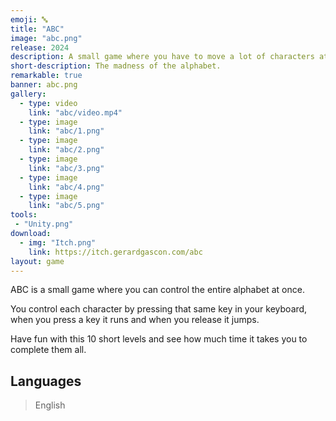 ```yaml
---
emoji: 🔤
title: "ABC"
image: "abc.png"
release: 2024
description: A small game where you have to move a lot of characters at once by pressing and releasing that keyboard key.
short-description: The madness of the alphabet.
remarkable: true
banner: abc.png
gallery:
  - type: video
    link: "abc/video.mp4"
  - type: image
    link: "abc/1.png"
  - type: image
    link: "abc/2.png"
  - type: image
    link: "abc/3.png"
  - type: image
    link: "abc/4.png"
  - type: image
    link: "abc/5.png"
tools:
 - "Unity.png"
download:
  - img: "Itch.png"
    link: https://itch.gerardgascon.com/abc
layout: game
---
```


ABC is a small game where you can control the entire alphabet at once.

You control each character by pressing that same key in your keyboard, when you press a key it runs and when you release it jumps.

Have fun with this 10 short levels and see how much time it takes you to complete them all.

## Languages

> English

